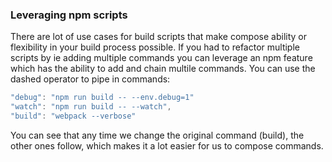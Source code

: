 ### Leveraging npm scripts
There are lot of use cases for build scripts that make compose ability or flexibility in your build process possible. If you had to refactor multiple scripts by ie adding multiple commands you can leverage an npm feature which has the ability to add and chain multile commands. You can use the dashed operator to pipe in commands:

```js
"debug": "npm run build -- --env.debug=1"
"watch": "npm run build -- --watch",
"build": "webpack --verbose"

```

You can see that any time we change the original command (build), the other ones follow, which makes it a lot easier for us to compose commands.
